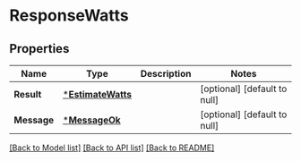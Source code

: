 # ResponseWatts

## Properties
Name | Type | Description | Notes
------------ | ------------- | ------------- | -------------
**Result** | [***EstimateWatts**](EstimateWatts.md) |  | [optional] [default to null]
**Message** | [***MessageOk**](MessageOk.md) |  | [optional] [default to null]

[[Back to Model list]](../README.md#documentation-for-models) [[Back to API list]](../README.md#documentation-for-api-endpoints) [[Back to README]](../README.md)


